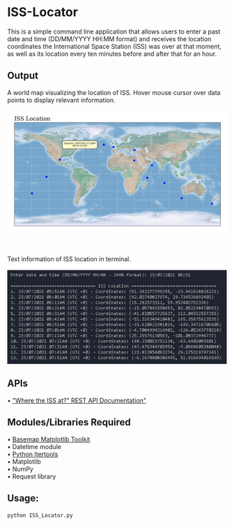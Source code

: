 # ISS-Locator

This is a simple command line application that allows users to enter a past date and time (DD/MM/YYYY HH:MM format) and
receives the location coordinates the International Space Station (ISS) was over at that moment, as well as its location every ten minutes before
and after that for an hour.

## Output
A world map visualizing the location of ISS. Hover mouse cursor over data points to display relevant information. 
<br><br>
![alt text](https://github.com/Binana19/ISS-Locator/blob/main/Output_Imgs/Screenshot%20(233).png)

<br><br>
Text information of ISS location in terminal. 
<br><br>
![alt text](https://github.com/Binana19/ISS-Locator/blob/main/Output_Imgs/Screenshot%202021-11-12%20231356.png)

## APIs
•	["Where the ISS at?" REST API Documentation"](https://wheretheiss.at/w/developer)

## Modules/Libraries Required
•	[Basemap Matplotlib Toolkit](https://matplotlib.org/basemap/users/index.html)\
•	Datetime module\
•	[Python Itertools](https://docs.python.org/3/library/itertools.html)\
•	Matplotlib\
•	NumPy\
•	Request library

## Usage:
```python
python ISS_Locator.py 

